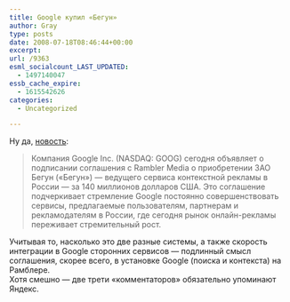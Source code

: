 ```yaml
---
title: Google купил «Бегун»
author: Gray
type: posts
date: 2008-07-18T08:46:44+00:00
excerpt:
url: /9363
esml_socialcount_LAST_UPDATED:
  - 1497140047
essb_cache_expire:
  - 1615542626
categories:
  - Uncategorized

---
```








Ну да, <a href="http://cnews.ru/news/top/index.shtml?2008/07/18/308806" target="_blank">новость</a>:

> Компания Google Inc. (NASDAQ: GOOG) сегодня объявляет о подписании соглашения с Rambler Media о приобретении ЗАО Бегун («Бегун») &#8212; ведущего сервиса контекстной рекламы в России &#8212; за 140 миллионов долларов США. Это соглашение подчеркивает стремление Google постоянно совершенствовать сервисы, предлагаемые пользователям, партнерам и рекламодателям в России, где сегодня рынок онлайн-рекламы переживает стремительный рост.

Учитывая то, насколько это две разные системы, а также скорость интеграции в Google сторонних сервисов &#8212; подлинный смысл соглашения, скорее всего, в установке Google (поиска и контекста) на Рамблере.  
Хотя смешно &#8212; две трети &#171;комментаторов&#187; обязательно упоминают Яндекс.